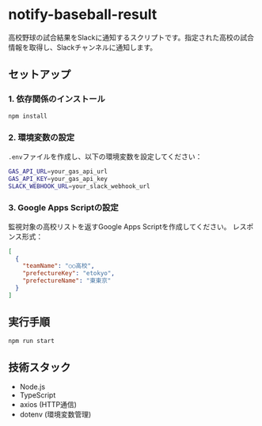 # notify-baseball-result

高校野球の試合結果をSlackに通知するスクリプトです。指定された高校の試合情報を取得し、Slackチャンネルに通知します。

## セットアップ

### 1. 依存関係のインストール

```bash
npm install
```

### 2. 環境変数の設定

`.env`ファイルを作成し、以下の環境変数を設定してください：

```bash
GAS_API_URL=your_gas_api_url
GAS_API_KEY=your_gas_api_key
SLACK_WEBHOOK_URL=your_slack_webhook_url
```

### 3. Google Apps Scriptの設定

監視対象の高校リストを返すGoogle Apps Scriptを作成してください。
レスポンス形式：

```json
[
  {
    "teamName": "○○高校",
    "prefectureKey": "etokyo",
    "prefectureName": "東東京"
  }
]
```

## 実行手順

```bash
npm run start
```

## 技術スタック

- Node.js
- TypeScript
- axios (HTTP通信)
- dotenv (環境変数管理)
